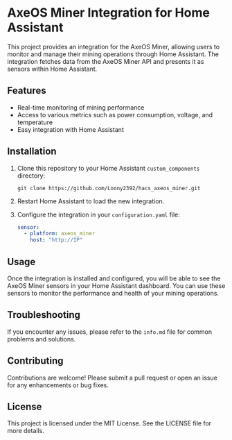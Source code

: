 # AxeOS Miner Integration for Home Assistant

This project provides an integration for the AxeOS Miner, allowing users to monitor and manage their mining operations through Home Assistant. The integration fetches data from the AxeOS Miner API and presents it as sensors within Home Assistant.

## Features

- Real-time monitoring of mining performance
- Access to various metrics such as power consumption, voltage, and temperature
- Easy integration with Home Assistant

## Installation

1. Clone this repository to your Home Assistant `custom_components` directory:
   ```
   git clone https://github.com/Loony2392/hacs_axeos_miner.git
   ```

2. Restart Home Assistant to load the new integration.

3. Configure the integration in your `configuration.yaml` file:
   ```yaml
   sensor:
     - platform: axeos_miner
       host: "http://IP"
   ```

## Usage

Once the integration is installed and configured, you will be able to see the AxeOS Miner sensors in your Home Assistant dashboard. You can use these sensors to monitor the performance and health of your mining operations.

## Troubleshooting

If you encounter any issues, please refer to the `info.md` file for common problems and solutions.

## Contributing

Contributions are welcome! Please submit a pull request or open an issue for any enhancements or bug fixes.

## License

This project is licensed under the MIT License. See the LICENSE file for more details.
